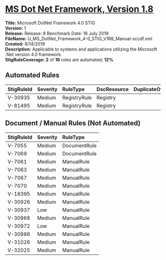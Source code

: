 # [MS Dot Net Framework, Version 1.8](https://github.com/Microsoft/PowerStig/wiki/DotNetFramework-4-1.8)

**Title:** Microsoft DotNet Framework 4.0 STIG  
**Version:** 1  
**Release:** Release: 8 Benchmark Date: 16 July 2019  
**FileName:** U_MS_DotNet_Framework_4-0_STIG_V1R8_Manual-xccdf.xml  
**Created:** 8/14/2019  
**Description:** Applicable to systems and applications utilizing the Microsoft .Net version 4.0 framework.  
**StigRuleCoverage:** **2** of **16** rules are automated; **12%**  

## Automated Rules

| StigRuleId | Severity | RuleType | DscResource | DuplicateOf |
| :---- | :---- | :---- | :---- | :---- |
| V-30935 | Medium | RegistryRule | Registry |  |
| V-81495 | Medium | RegistryRule | Registry |  |

## Document / Manual Rules (Not Automated)

| StigRuleId | Severity | RuleType |
| :---- | :---- | :---- |
| V-7055 | Medium | DocumentRule |
| V-7069 | Medium | DocumentRule |
| V-7061 | Medium | ManualRule |
| V-7063 | Medium | ManualRule |
| V-7067 | Medium | ManualRule |
| V-7070 | Medium | ManualRule |
| V-18395 | Medium | ManualRule |
| V-30926 | Medium | ManualRule |
| V-30937 | Low | ManualRule |
| V-30968 | Medium | ManualRule |
| V-30972 | Low | ManualRule |
| V-30986 | Medium | ManualRule |
| V-31026 | Medium | ManualRule |
| V-32025 | Medium | ManualRule |
